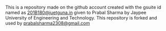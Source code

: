 This is a repository made on the github account created with the gsuite id named as 201B180@juetguna.in given to Prabal Sharma by Jaypee University of Engineering and Technology.
This repository is forked and used by prabalsharma2308@gmail.com
